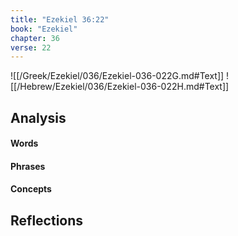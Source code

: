 ```yaml
---
title: "Ezekiel 36:22"
book: "Ezekiel"
chapter: 36
verse: 22
---
```

![[/Greek/Ezekiel/036/Ezekiel-036-022G.md#Text]]
![[/Hebrew/Ezekiel/036/Ezekiel-036-022H.md#Text]]

## Analysis

#### Words

#### Phrases

#### Concepts

## Reflections
